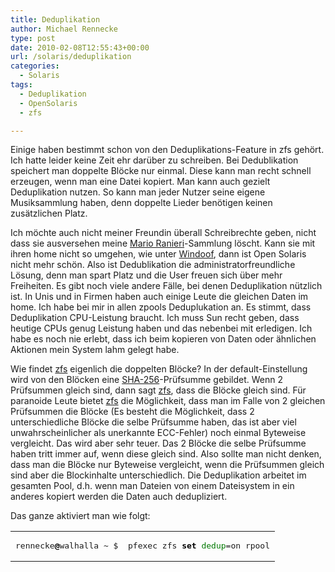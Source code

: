 ```yaml
---
title: Deduplikation
author: Michael Rennecke
type: post
date: 2010-02-08T12:55:43+00:00
url: /solaris/deduplikation
categories:
  - Solaris
tags:
  - Deduplikation
  - OpenSolaris
  - zfs

---
```

Einige haben bestimmt schon von den Deduplikations-Feature in zfs gehört. Ich hatte leider keine Zeit ehr darüber zu schreiben. Bei Dedublikation speichert man doppelte Blöcke nur einmal. Diese kann man recht schnell erzeugen, wenn man eine Datei kopiert. Man kann auch gezielt Deduplikation nutzen. So kann man jeder Nutzer seine eigene Musiksammlung haben, denn doppelte Lieder benötigen keinen zusätzlichen Platz.

Ich möchte auch nicht meiner Freundin überall Schreibrechte geben, nicht dass sie ausversehen meine [Mario Ranieri][1]-Sammlung löscht. Kann sie mit ihren home nicht so umgehen, wie unter [Windoof][2], dann ist Open Solaris nicht mehr schön. Also ist Dedublikation die administratorfreundliche Lösung, denn man spart Platz und die User freuen sich über mehr Freiheiten. Es gibt noch viele andere Fälle, bei denen Deduplikation nützlich ist. In Unis und in Firmen haben auch einige Leute die gleichen Daten im home. Ich habe bei mir in allen zpools Deduplukation an. Es stimmt, dass Deduplikation CPU-Leistung braucht. Ich muss Sun recht geben, dass heutige CPUs genug Leistung haben und das nebenbei mit erledigen. Ich habe es noch nie erlebt, dass ich beim kopieren von Daten oder ähnlichen Aktionen mein System lahm gelegt habe.

Wie findet [zfs][3] eigenlich die doppelten Blöcke? In der default-Einstellung wird von den Blöcken eine [SHA-256][4]-Prüfsumme gebildet. Wenn 2 Prüfsummen gleich sind, dann sagt [zfs][3], dass die Blöcke gleich sind. Für paranoide Leute bietet [zfs][3] die Möglichkeit, dass man im Falle von 2 gleichen Prüfsummen die Blöcke (Es besteht die Möglichkeit, dass 2 unterschiedliche Blöcke die selbe Prüfsumme haben, das ist aber viel unwahrscheinlicher als unerkannte ECC-Fehler) noch einmal Byteweise vergleicht. Das wird aber sehr teuer. Das 2 Blöcke die selbe Prüfsumme haben tritt immer auf, wenn diese gleich sind. Also sollte man nicht denken, dass man die Blöcke nur Byteweise vergleicht, wenn die Prüfsummen gleich sind aber die Blockinhalte unterschiedlich. Die Deduplikation arbeitet im gesamten Pool, d.h. wenn man Dateien von einem Dateisystem in ein anderes kopiert werden die Daten auch dedupliziert.

Das ganze aktiviert man wie folgt:

<div class="wp_syntax">
  <table>
    <tr>
      <td class="code">
        <pre class="bash" style="font-family:monospace;">rennecke<span style="color: #000000; font-weight: bold;">@</span>walhalla ~ $  pfexec zfs <span style="color: #000000; font-weight: bold;">set</span> <span style="color: #007800;">dedup</span>=on rpool</pre>
      </td>
    </tr>
  </table>
</div>

 [1]: http://www.marioranieri.at/
 [2]: http://de.wikipedia.org/wiki/Microsoft_Windows
 [3]: http://chaosradio.ccc.de/cre049.html
 [4]: http://de.wikipedia.org/wiki/Secure_Hash_Algorithm